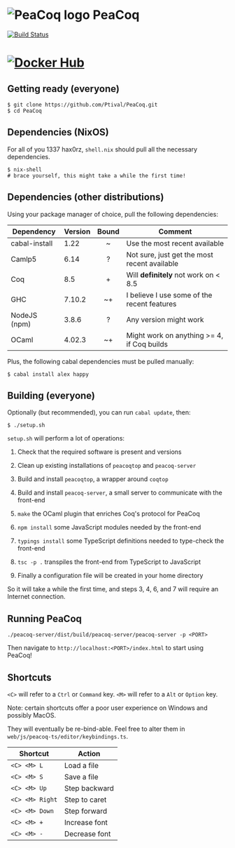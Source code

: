 ![PeaCoq logo](http://goto.ucsd.edu/~vrobert/peacoq.png) PeaCoq
===============================================================

[![Build Status](https://travis-ci.org/Ptival/PeaCoq.svg)](https://travis-ci.org/Ptival/PeaCoq)

# [![Docker Hub](http://goto.ucsd.edu/~vrobert/docker.png)](https://hub.docker.com/r/ptival/peacoq/)

Getting ready (everyone)
------------------------

```
$ git clone https://github.com/Ptival/PeaCoq.git
$ cd PeaCoq
```

Dependencies (NixOS)
--------------------

For all of you 1337 hax0rz, `shell.nix` should pull all the necessary
dependencies.

```
$ nix-shell
# brace yourself, this might take a while the first time!
```

Dependencies (other distributions)
----------------------------------

Using your package manager of choice, pull the following dependencies:

| Dependency    | Version | Bound | Comment                                      |
| ------------- | ------- |:-----:| -------------------------------------------- |
| cabal-install | 1.22    | ~     | Use the most recent available                |
| Camlp5        | 6.14    | ?     | Not sure, just get the most recent available |
| Coq           | 8.5     | +     | Will **definitely** not work on < 8.5        |
| GHC           | 7.10.2  | ~+    | I believe I use some of the recent features  |
| NodeJS (npm)  | 3.8.6   | ?     | Any version might work                       |
| OCaml         | 4.02.3  | ~+    | Might work on anything >= 4, if Coq builds   |

Plus, the following cabal dependencies must be pulled manually:

```
$ cabal install alex happy
```

Building (everyone)
-------------------

Optionally (but recommended), you can run `cabal update`, then:

```
$ ./setup.sh
```

`setup.sh` will perform a lot of operations:

1. Check that the required software is present and versions

2. Clean up existing installations of `peacoqtop` and `peacoq-server`

3. Build and install `peacoqtop`, a wrapper around `coqtop`

4. Build and install `peacoq-server`, a small server to communicate with the
  front-end

5. `make` the OCaml plugin that enriches Coq's protocol for PeaCoq

6. `npm install` some JavaScript modules needed by the front-end

7. `typings install` some TypeScript definitions needed to type-check the front-end

8. `tsc -p .` transpiles the front-end from TypeScript to JavaScript

9. Finally a configuration file will be created in your home directory

So it will take a while the first time, and steps 3, 4, 6, and 7 will
require an Internet connection.

Running PeaCoq
--------------

```
./peacoq-server/dist/build/peacoq-server/peacoq-server -p <PORT>
```

Then navigate to `http://localhost:<PORT>/index.html` to start using PeaCoq!

Shortcuts
---------

`<C>` will refer to a `Ctrl` or `Command` key.
`<M>` will refer to a `Alt` or `Option` key.

Note: certain shortcuts offer a poor user experience on Windows and possibly MacOS.

They will eventually be re-bind-able. Feel free to alter them in
`web/js/peacoq-ts/editor/keybindings.ts`.

| Shortcut        | Action        |
| --------------- | ------------- |
| `<C> <M> L`     | Load a file   |
| `<C> <M> S`     | Save a file   |
| `<C> <M> Up`    | Step backward |
| `<C> <M> Right` | Step to caret |
| `<C> <M> Down`  | Step forward  |
| `<C> <M> +`     | Increase font |
| `<C> <M> -`     | Decrease font |


